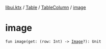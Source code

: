 [libui.ktx](../../README.md) / [Table](../README.md) / [TableColumn](README.md) / [image](image.md)

# image

`fun image(get: (row: Int) -> `[`Image`](../../../libui.ktx.draw/-image/README.md)`?): Unit`
